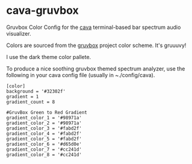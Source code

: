 # cava-gruvbox
Gruvbox Color Config for the [cava](https://github.com/karlstav/cava) terminal-based bar spectrum audio visualizer.

Colors are sourced from the [gruvbox](https://github.com/morhetz/gruvbox) project color scheme. It's gruuuvy!

I use the dark theme color pallete.

To produce a nice soothing gruvbox themed spectrum analyzer, use the following in your cava config file (usually in ~./config/cava). 
```
[color]
background = '#32302f'
gradient = 1
gradient_count = 8

#GruvBox Green to Red Gradient
gradient_color_1 = '#98971a'
gradient_color_2 = '#98971a'
gradient_color_3 = '#fabd2f'
gradient_color_4 = '#fabd2f'
gradient_color_5 = '#fabd2f'
gradient_color_6 = '#d65d0e'
gradient_color_7 = '#cc241d'
gradient_color_8 = '#cc241d'

```
